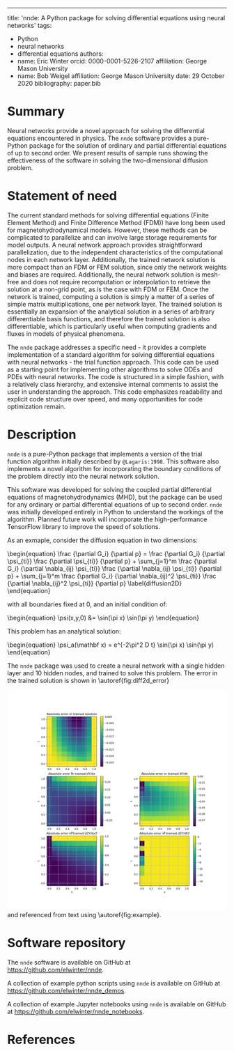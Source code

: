 ---
title: 'nnde: A Python package for solving differential equations using neural networks'
tags:
  - Python
  - neural networks
  - differential equations
authors:
  - name: Eric Winter
    orcid: 0000-0001-5226-2107
    affiliation: George Mason University
  - name: Bob Weigel
    affiliation: George Mason University
date: 29 October 2020
bibliography: paper.bib

# Summary

Neural networks provide a novel approach for solving the differential equations encountered in physics. The `nnde` software provides a pure-Python package for the solution of ordinary and partial differential equations of up to second order. We present results of sample runs showing the effectiveness of the software in solving the two-dimensional diffusion problem.

# Statement of need

The current standard methods for solving differential equations (Finite Element Method) and Finite Difference Method (FDM)) have long been used for magnetohydrodynamical models. However, these methods can be complicated to parallelize and can involve large storage requirements for model outputs. A neural network approach provides straightforward parallelization, due to the independent characteristics of the computational nodes in each network layer. Additionally, the trained network solution is more compact than an FDM or FEM solution, since only the network weights and biases are required. Additionally, the neural network solution is mesh-free and does not require recomputation or interpolation to retrieve the solution at a non-grid point, as is the case with FDM or FEM. Once the network is trained, computing a solution is simply a matter of a series of simple matrix multiplications, one per network layer. The trained solution is essentially an expansion of the analytical solution in a series of arbitrary differentiable basis functions, and therefore the trained solution is also differentiable, which is particularly useful when computing gradients and fluxes in models of physical phenomena.

The `nnde` package addresses a specific need - it provides a complete implementation of a standard algorithm for solving differential equations with neural networks - the trial function approach. This code can be used as a starting point for implementing other algorithms to solve ODEs and PDEs with neural networks. The code is structured in a simple fashion, with a relatively class hierarchy, and extensive internal comments to assist the user in understanding the approach. This code emphasizes readability and explicit code structure over speed, and many opportunities for code optimization remain.

# Description

`nnde` is a pure-Python package that implements a version of the trial function algorithm initially described by `@Lagaris:1998`. This software also implements a novel algorithm for incorporating the boundary conditions of the problem directly into the neural network solution.

This software was developed for solving the coupled partial differential equations of magnetohydrodynamics (MHD), but the package can be used for any ordinary or partial differential equations of up to second order. `nnde` was initially developed entirely in Python to understand the workings of the algorithm. Planned future work will incorporate the high-performance TensorFlow library to improve the speed of solutions.

As an exmaple, consider the diffusion equation in two dimensions:

\begin{equation}
  \frac {\partial G_i} {\partial p} = \frac {\partial G_i} {\partial \psi_{ti}} \frac {\partial \psi_{ti}} {\partial p} + \sum_{j=1}^m \frac {\partial G_i} {\partial \nabla_{ij} \psi_{ti}} \frac {\partial \nabla_{ij} \psi_{ti}} {\partial p} + \sum_{j=1}^m \frac {\partial G_i} {\partial \nabla_{ij}^2 \psi_{ti}} \frac {\partial \nabla_{ij}^2 \psi_{ti}} {\partial p}
  \label{diffusion2D}
\end{equation}

with all boundaries fixed at $0$, and an initial condition of:

\begin{equation}
  \psi(x,y,0) &= \sin(\pi x) \sin(\pi y)
\end{equation}

This problem has an analytical solution:

\begin{equation}
  \psi_a(\mathbf x) = e^{-2\pi^2 D t} \sin(\pi x) \sin(\pi y)
\end{equation}

The `nnde` package was used to create a neural network with a single hidden layer and 10 hidden nodes, and trained to solve this problem. The error in the trained solution is shown in \autoref{fig:diff2d_error}

![Error in solution of 2-D diffusion problem using `nnde` with 10 nodes.\label{fig:diff2d_error}](figures/diff2d_error_heatmaps.png)
and referenced from text using \autoref{fig:example}.

# Software repository

The `nnde` software is available on GitHub at https://github.com/elwinter/nnde.

A collection of example python scripts using `nnde`  is available on GitHub at https://github.com/elwinter/nnde_demos.

A collection of example Jupyter notebooks using `nnde` is available on GitHub at https://github.com/elwinter/nnde_notebooks.

# References
